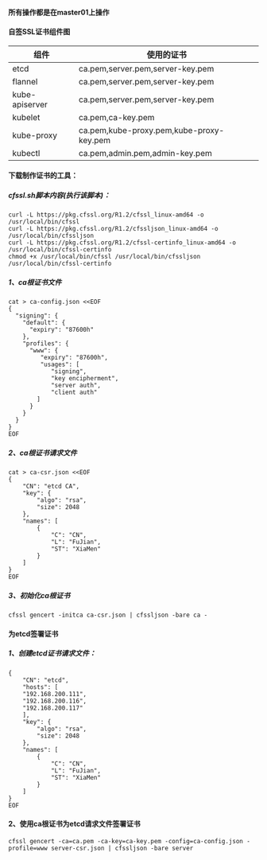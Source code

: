 #### 所有操作都是在master01上操作

#### 自签SSL证书组件图

|组件|使用的证书|
|------|------|
|etcd|ca.pem,server.pem,server-key.pem|
|flannel|ca.pem,server.pem,server-key.pem|
|kube-apiserver|ca.pem,server.pem,server-key.pem|
|kubelet|ca.pem,ca-key.pem|
|kube-proxy|ca.pem,kube-proxy.pem,kube-proxy-key.pem|
|kubectl|ca.pem,admin.pem,admin-key.pem|

#### 下载制作证书的工具：

##### cfssl.sh脚本内容(执行该脚本)：

    curl -L https://pkg.cfssl.org/R1.2/cfssl_linux-amd64 -o /usr/local/bin/cfssl
    curl -L https://pkg.cfssl.org/R1.2/cfssljson_linux-amd64 -o /usr/local/bin/cfssljson
    curl -L https://pkg.cfssl.org/R1.2/cfssl-certinfo_linux-amd64 -o /usr/local/bin/cfssl-certinfo
    chmod +x /usr/local/bin/cfssl /usr/local/bin/cfssljson /usr/local/bin/cfssl-certinfo

##### 1、ca根证书文件
    
 	cat > ca-config.json <<EOF
	{
	  "signing": {
		"default": {
		  "expiry": "87600h"
		},
		"profiles": {
		  "www": {
			 "expiry": "87600h",
			 "usages": [
				"signing",
				"key encipherment",
				"server auth",
				"client auth"
			]
		  }
		}
	  }
	}
	EOF

##### 2、ca根证书请求文件

	cat > ca-csr.json <<EOF
	{
		"CN": "etcd CA",
		"key": {
			"algo": "rsa",
			"size": 2048
		},
		"names": [
			{
				"C": "CN",
				"L": "FuJian",
				"ST": "XiaMen"
			}
		]
	}
	EOF

##### 3、初始化ca根证书

    cfssl gencert -initca ca-csr.json | cfssljson -bare ca -
    
#### 为etcd签署证书

##### 1、创建etcd证书请求文件：

	{
		"CN": "etcd",
		"hosts": [
		"192.168.200.111",
		"192.168.200.116",
		"192.168.200.117"
		],
		"key": {
			"algo": "rsa",
			"size": 2048
		},
		"names": [
			{
				"C": "CN",
				"L": "FuJian",
				"ST": "XiaMen"
			}
		]
	}
	EOF

#### 2、使用ca根证书为etcd请求文件签署证书

    cfssl gencert -ca=ca.pem -ca-key=ca-key.pem -config=ca-config.json -profile=www server-csr.json | cfssljson -bare server